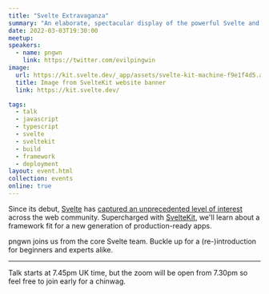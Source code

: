 ```yaml
---
title: "Svelte Extravaganza"
summary: "An elaborate, spectacular display of the powerful Svelte and SvelteKit"
date: 2022-03-03T19:30:00
meetup:
speakers:
  - name: pngwn
    link: https://twitter.com/evilpingwin
image:
  url: https://kit.svelte.dev/_app/assets/svelte-kit-machine-f9e1f4d5.avif
  title: Image from SvelteKit website banner
  link: https://kit.svelte.dev/

tags:
  - talk
  - javascript
  - typescript
  - svelte
  - sveltekit
  - build
  - framework
  - deployment
layout: event.html
collection: events
online: true
---
```


Since its debut, [Svelte][svelte] has [captured an unprecedented level of interest][stateofjs] across the web community. Supercharged with [SvelteKit][sveltekit], we'll learn about a framework fit for a new generation of production-ready apps.

pngwn joins us from the core Svelte team. Buckle up for a (re-)introduction for beginners and experts alike.

---

Talk starts at 7.45pm UK time, but the zoom will be open from 7.30pm so feel free to join early for a chinwag.

[svelte]: https://svelte.dev/
[sveltekit]: https://kit.svelte.dev/
[stateofjs]: https://2021.stateofjs.com/en-US/libraries/front-end-frameworks/#front_end_frameworks_experience_ranking
